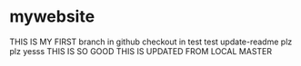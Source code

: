 # mywebsite
THIS IS MY FIRST branch in github checkout in test test update-readme plz plz yesss
THIS IS SO GOOD
THIS IS UPDATED FROM LOCAL MASTER
